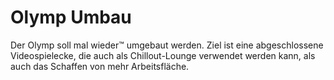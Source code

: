 Olymp Umbau
===========

Der Olymp soll mal wieder™ umgebaut werden. Ziel ist eine abgeschlossene
Videospielecke, die auch als Chillout-Lounge verwendet werden kann, als auch das
Schaffen von mehr Arbeitsfläche.
